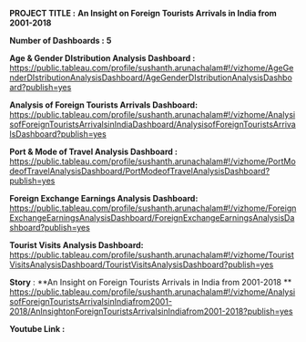 **PROJECT TITLE :** **An Insight on Foreign Tourists Arrivals in India from 2001-2018**

**Number of Dashboards :** **5**


**Age & Gender DIstribution Analysis Dashboard :** https://public.tableau.com/profile/sushanth.arunachalam#!/vizhome/AgeGenderDIstributionAnalysisDashboard/AgeGenderDIstributionAnalysisDashboard?publish=yes


**Analysis of Foreign Tourists Arrivals Dashboard:** https://public.tableau.com/profile/sushanth.arunachalam#!/vizhome/AnalysisofForeignTouristsArrivalsinIndiaDashboard/AnalysisofForeignTouristsArrivalsDashboard?publish=yes


**Port & Mode of Travel Analysis Dashboard :** https://public.tableau.com/profile/sushanth.arunachalam#!/vizhome/PortModeofTravelAnalysisDashboard/PortModeofTravelAnalysisDashboard?publish=yes


**Foreign Exchange Earnings Analysis Dashboard:** https://public.tableau.com/profile/sushanth.arunachalam#!/vizhome/ForeignExchangeEarningsAnalysisDashboard/ForeignExchangeEarningsAnalysisDashboard?publish=yes


**Tourist Visits Analysis Dashboard:** 
https://public.tableau.com/profile/sushanth.arunachalam#!/vizhome/TouristVisitsAnalysisDashboard/TouristVisitsAnalysisDashboard?publish=yes


**Story** : **An Insight on Foreign Tourists Arrivals in India from 2001-2018 **
https://public.tableau.com/profile/sushanth.arunachalam#!/vizhome/AnalysisofForeignTouristsArrivalsinIndiafrom2001-2018/AnInsightonForeignTouristsArrivalsinIndiafrom2001-2018?publish=yes

**Youtube Link :** 
